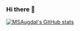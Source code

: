 ### Hi there 👋
[![MSAugdal's GitHub stats](https://github-readme-stats.vercel.app/api?username=msaugdal)](https://github.com/anuraghazra/github-readme-stats)
<!--
**MSAugdal/MSAugdal** is a ✨ _special_ ✨ repository because its `README.md` (this file) appears on your GitHub profile.

Here are some ideas to get you started:

- 🔭 I’m currently working on ...
- 🌱 I’m currently learning ...
- 👯 I’m looking to collaborate on ...
- 🤔 I’m looking for help with ...
- 💬 Ask me about ...
- 📫 How to reach me: ...
- 😄 Pronouns: ...
- ⚡ Fun fact: ...
-->
